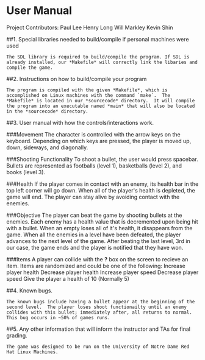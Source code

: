 # User Manual


Project Contributors:
	Paul Lee
	Henry Long
	Will Markley
	Kevin Shin


##1. Special libraries needed to build/compile if personal machines were used

	The SDL library is required to build/compile the program. If SDL is already installed, our *Makefile* will correctly link the libaries and compile the game.


##2. Instructions on how to build/compile your program

	The program is compiled with the given *Makefile*, which is accomplished on Linux machines with the command `make`.  The *Makefile* is located in our *sourcecode* directory.  It will compile the program into an executable named *main* that will also be located in the *sourcecode* directory.


##3. User manual with how the controls/interactions work.

###Movement
	The character is controlled with the arrow keys on the keyboard.  Depending on which keys are pressed, the player is moved up, down, sideways, and diagonally.

###Shooting Functionality
	To shoot a bullet, the user would press spacebar.  Bullets are represented as footballs (level 1), basketballs (level 2), and books (level 3).

###Health
	If the player comes in contact with an enemy, its health bar in the top left corner will go down.  When all of the player's health is depleted, the game will end.  The player can stay alive by avoiding contact with the enemies.

###Objective
	The player can beat the game by shooting bullets at the enemies.  Each enemy has a health value that is decremented upon being hit with a bullet.  When an empty loses all of it's health, it disappears from the game.  When all the enemies in a level have been defeated, the player advances to the next level of the game.  After beating the last level, 3rd in our case, the game ends and the player is notified that they have won.

###Items
	A player can collide with the **?** box on the screen to recieve an item.  Items are randomized and could be one of the following:
		Increase player health
		Decrease player health
		Increase player speed
		Decrease player speed
		Give the player a health of 10 (Normally 5)
		

##4. Known bugs.

	The known bugs include having a bullet appear at the beginning of the second level.  The player loses shoot functionailty until an enemy collides with this bullet; immediately after, all returns to normal.  This bug occurs in ~50% of games runs.

##5. Any other information that will inform the instructor and TAs for final grading.

	The game was designed to be run on the University of Notre Dame Red Hat Linux Machines.


